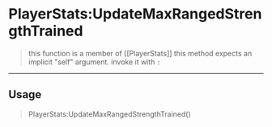 # PlayerStats:UpdateMaxRangedStrengthTrained
> this function is a member of [[PlayerStats]]
> this method expects an implicit "self" argument. invoke it with `:`
-----
## Usage
> PlayerStats:UpdateMaxRangedStrengthTrained()
